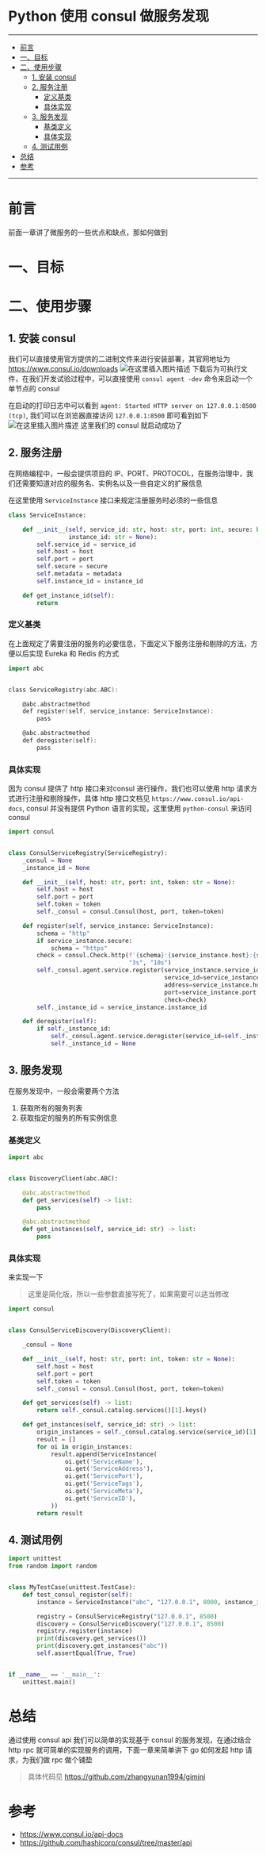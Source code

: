 <h1> Python 使用 consul 做服务发现 </h1>

---

- [前言](#前言)
- [一、目标](#一目标)
- [二、使用步骤](#二使用步骤)
  - [1. 安装 consul](#1-安装-consul)
  - [2. 服务注册](#2-服务注册)
    - [定义基类](#定义基类)
    - [具体实现](#具体实现)
  - [3. 服务发现](#3-服务发现)
    - [基类定义](#基类定义)
    - [具体实现](#具体实现-1)
  - [4. 测试用例](#4-测试用例)
- [总结](#总结)
- [参考](#参考)
---

# 前言

前面一章讲了微服务的一些优点和缺点，那如何做到

# 一、目标

# 二、使用步骤
## 1. 安装 consul

我们可以直接使用官方提供的二进制文件来进行安装部署，其官网地址为 https://www.consul.io/downloads
![在这里插入图片描述](https://img-blog.csdnimg.cn/20201012225904133.png?x-oss-process=image/watermark,type_ZmFuZ3poZW5naGVpdGk,shadow_10,text_aHR0cHM6Ly9ibG9nLmNzZG4ubmV0L3p5bmRldg==,size_16,color_FFFFFF,t_70#pic_center)
下载后为可执行文件，在我们开发试验过程中，可以直接使用 `consul agent -dev` 命令来启动一个单节点的 consul

在启动的打印日志中可以看到 `agent: Started HTTP server on 127.0.0.1:8500 (tcp)`, 我们可以在浏览器直接访问 `127.0.0.1:8500` 即可看到如下
![在这里插入图片描述](https://img-blog.csdnimg.cn/20201012231011560.png?x-oss-process=image/watermark,type_ZmFuZ3poZW5naGVpdGk,shadow_10,text_aHR0cHM6Ly9ibG9nLmNzZG4ubmV0L3p5bmRldg==,size_16,color_FFFFFF,t_70#pic_center)
这里我们的 consul 就启动成功了

## 2. 服务注册
在网络编程中，一般会提供项目的 IP、PORT、PROTOCOL，在服务治理中，我们还需要知道对应的服务名、实例名以及一些自定义的扩展信息

在这里使用 `ServiceInstance` 接口来规定注册服务时必须的一些信息

```python
class ServiceInstance:

    def __init__(self, service_id: str, host: str, port: int, secure: bool = False, metadata: dict = None,
                 instance_id: str = None):
        self.service_id = service_id
        self.host = host
        self.port = port
        self.secure = secure
        self.metadata = metadata
        self.instance_id = instance_id

    def get_instance_id(self):
        return
```

### 定义基类

在上面规定了需要注册的服务的必要信息，下面定义下服务注册和剔除的方法，方便以后实现 Eureka 和 Redis 的方式

```go
import abc


class ServiceRegistry(abc.ABC):

    @abc.abstractmethod
    def register(self, service_instance: ServiceInstance):
        pass

    @abc.abstractmethod
    def deregister(self):
        pass
```

### 具体实现

因为 consul 提供了 http 接口来对consul 进行操作，我们也可以使用 http 请求方式进行注册和剔除操作，具体 http 接口文档见 `https://www.consul.io/api-docs`,  consul 并没有提供 Python 语言的实现，这里使用 `python-consul` 来访问 consul

```python
import consul


class ConsulServiceRegistry(ServiceRegistry):
    _consul = None
    _instance_id = None

    def __init__(self, host: str, port: int, token: str = None):
        self.host = host
        self.port = port
        self.token = token
        self._consul = consul.Consul(host, port, token=token)

    def register(self, service_instance: ServiceInstance):
        schema = "http"
        if service_instance.secure:
            schema = "https"
        check = consul.Check.http(f'{schema}:{service_instance.host}:{service_instance.port}/actuator/health', "1s",
                                  "3s", "10s")
        self._consul.agent.service.register(service_instance.service_id,
                                            service_id=service_instance.instance_id,
                                            address=service_instance.host,
                                            port=service_instance.port,
                                            check=check)
        self._instance_id = service_instance.instance_id

    def deregister(self):
        if self._instance_id:
            self._consul.agent.service.deregister(service_id=self._instance_id)
            self._instance_id = None
```

## 3. 服务发现
在服务发现中，一般会需要两个方法

1. 获取所有的服务列表
2. 获取指定的服务的所有实例信息

### 基类定义

```python
import abc


class DiscoveryClient(abc.ABC):

    @abc.abstractmethod
    def get_services(self) -> list:
        pass

    @abc.abstractmethod
    def get_instances(self, service_id: str) -> list:
        pass
```

### 具体实现

来实现一下

> 这里是简化版，所以一些参数直接写死了，如果需要可以适当修改

```python
import consul


class ConsulServiceDiscovery(DiscoveryClient):

    _consul = None

    def __init__(self, host: str, port: int, token: str = None):
        self.host = host
        self.port = port
        self.token = token
        self._consul = consul.Consul(host, port, token=token)

    def get_services(self) -> list:
        return self._consul.catalog.services()[1].keys()

    def get_instances(self, service_id: str) -> list:
        origin_instances = self._consul.catalog.service(service_id)[1]
        result = []
        for oi in origin_instances:
            result.append(ServiceInstance(
                oi.get('ServiceName'),
                oi.get('ServiceAddress'),
                oi.get('ServicePort'),
                oi.get('ServiceTags'),
                oi.get('ServiceMeta'),
                oi.get('ServiceID'),
            ))
        return result

```

## 4. 测试用例

```python
import unittest
from random import random


class MyTestCase(unittest.TestCase):
    def test_consul_register(self):
        instance = ServiceInstance("abc", "127.0.0.1", 8000, instance_id=f'abc_{random()}')

        registry = ConsulServiceRegistry("127.0.0.1", 8500)
        discovery = ConsulServiceDiscovery("127.0.0.1", 8500)
        registry.register(instance)
        print(discovery.get_services())
        print(discovery.get_instances("abc"))
        self.assertEqual(True, True)


if __name__ == '__main__':
    unittest.main()
```

# 总结

通过使用 consul api 我们可以简单的实现基于 consul 的服务发现，在通过结合 http rpc 就可简单的实现服务的调用，下面一章来简单讲下 go 如何发起 http 请求，为我们做 rpc 做个铺垫 

> 具体代码见 https://github.com/zhangyunan1994/gimini

# 参考

- https://www.consul.io/api-docs
- https://github.com/hashicorp/consul/tree/master/api
